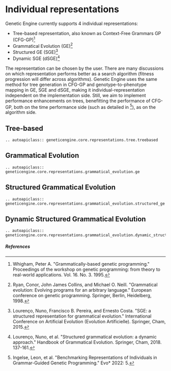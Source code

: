 # Individual representations
Genetic Engine currently supports 4 individual representations:

* Tree-based representation, also known as Context-Free Grammars GP (CFG-GP)[^1]
* Grammatical Evolution (GE)[^2]
* Structured GE (SGE)[^3]
* Dynamic SGE (dSGE)[^4]

The representation can be chosen by the user. There are many discussions on which representation performs better as a search algorithm (fitness progression will differ across algorithms). Genetic Engine uses the same method for tree generation in CFG-GP and genotype-to-phenotype mapping in GE, SGE and dSGE, making it individual-representation independent on the implementation side. Still, we aim to implement performance enhancements on trees, benefitting the performance of CFG-GP, both on the time performance side (such as detailed in [^5]), as on the algorithm side.

## Tree-based

```{eval-rst}
.. autoapiclass:: geneticengine.core.representations.tree.treebased
```

## Grammatical Evolution

```{eval-rst}
.. autoapiclass:: geneticengine.core.representations.grammatical_evolution.ge
```

## Structured Grammatical Evolution

```{eval-rst}
.. autoapiclass:: geneticengine.core.representations.grammatical_evolution.structured_ge
```

## Dynamic Structured Grammatical Evolution

```{eval-rst}
.. autoapiclass:: geneticengine.core.representations.grammatical_evolution.dynamic_structured_ge
```


##### References

[^1]: Whigham, Peter A. "Grammatically-based genetic programming." Proceedings of the workshop on genetic programming: from theory to real-world applications. Vol. 16. No. 3. 1995.

[^2]: Ryan, Conor, John James Collins, and Michael O. Neill. "Grammatical evolution: Evolving programs for an arbitrary language." European conference on genetic programming. Springer, Berlin, Heidelberg, 1998.

[^3]: Lourenço, Nuno, Francisco B. Pereira, and Ernesto Costa. "SGE: a structured representation for grammatical evolution." International Conference on Artificial Evolution (Evolution Artificielle). Springer, Cham, 2015.

[^4]: Lourenço, Nuno, et al. "Structured grammatical evolution: a dynamic approach." Handbook of Grammatical Evolution. Springer, Cham, 2018. 137-161.

[^5]: Ingelse, Leon, et al. "Benchmarking Representations of Individuals in Grammar-Guided Genetic Programming." Evo* 2022: 5.
